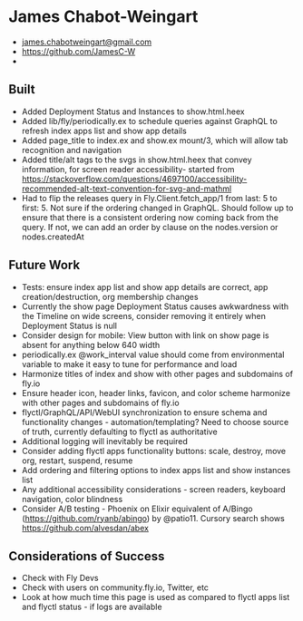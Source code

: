# James Chabot-Weingart
- james.chabotweingart@gmail.com
- https://github.com/JamesC-W
- 

## Built
- Added Deployment Status and Instances to show.html.heex
- Added lib/fly/periodically.ex to schedule queries against GraphQL to refresh index apps list and show app details
- Added page_title to index.ex and show.ex mount/3, which will allow tab recognition and navigation
- Added title/alt tags to the svgs in show.html.heex that convey information, for screen reader accessibility- started from https://stackoverflow.com/questions/4697100/accessibility-recommended-alt-text-convention-for-svg-and-mathml
- Had to flip the releases query in Fly.Client.fetch_app/1 from last: 5 to first: 5. Not sure if the ordering changed in GraphQL. Should follow up to ensure that there is a consistent ordering now coming back from the query. If not, we can add an order by clause on the nodes.version or nodes.createdAt

## Future Work
- Tests: ensure index app list and show app details are correct, app creation/destruction, org membership changes
- Currently the show page Deployment Status causes awkwardness with the Timeline on wide screens, consider removing it entirely when Deployment Status is null
- Consider design for mobile: View button with link on show page is absent for anything below 640 width
- periodically.ex @work_interval value should come from environmental variable to make it easy to tune for performance and load
- Harmonize titles of index and show with other pages and subdomains of fly.io
- Ensure header icon, header links, favicon, and color scheme harmonize with other pages and subdomains of fly.io
- flyctl/GraphQL/API/WebUI synchronization to ensure schema and functionality changes - automation/templating? Need to choose source of truth, currently defaulting to flyctl as authoritative
- Additional logging will inevitably be required
- Consider adding flyctl apps functionality buttons: scale, destroy, move org, restart, suspend, resume
- Add ordering and filtering options to index apps list and show instances list
- Any additional accessibility considerations - screen readers, keyboard navigation, color blindness
- Consider A/B testing - Phoenix on Elixir equivalent of A/Bingo (https://github.com/ryanb/abingo) by @patio11. Cursory search shows https://github.com/alvesdan/abex

## Considerations of Success
- Check with Fly Devs
- Check with users on community.fly.io, Twitter, etc
- Look at how much time this page is used as compared to flyctl apps list and flyctl status - if logs are available
